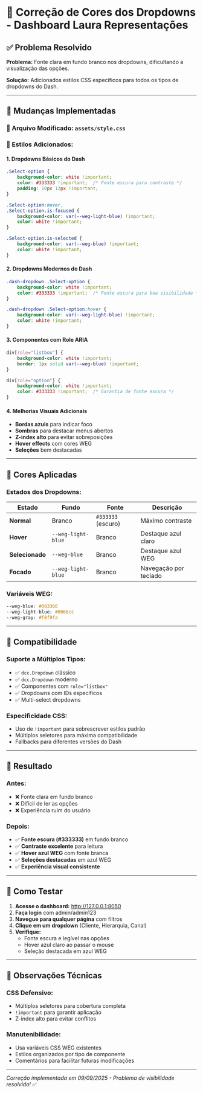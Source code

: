 # 🎨 Correção de Cores dos Dropdowns - Dashboard Laura Representações

## ✅ Problema Resolvido

**Problema:** Fonte clara em fundo branco nos dropdowns, dificultando a visualização das opções.

**Solução:** Adicionados estilos CSS específicos para todos os tipos de dropdowns do Dash.

---

## 🔧 Mudanças Implementadas

### **📁 Arquivo Modificado:** `assets/style.css`

### **🎯 Estilos Adicionados:**

#### **1. Dropdowns Básicos do Dash**
```css
.Select-option {
    background-color: white !important;
    color: #333333 !important;  /* Fonte escura para contraste */
    padding: 10px 12px !important;
}

.Select-option:hover,
.Select-option.is-focused {
    background-color: var(--weg-light-blue) !important;
    color: white !important;
}

.Select-option.is-selected {
    background-color: var(--weg-blue) !important;
    color: white !important;
}
```

#### **2. Dropdowns Modernos do Dash**
```css
.dash-dropdown .Select-option {
    background-color: white !important;
    color: #333333 !important;  /* Fonte escura para boa visibilidade */
}

.dash-dropdown .Select-option:hover {
    background-color: var(--weg-light-blue) !important;
    color: white !important;
}
```

#### **3. Componentes com Role ARIA**
```css
div[role="listbox"] {
    background-color: white !important;
    border: 1px solid var(--weg-blue) !important;
}

div[role="option"] {
    background-color: white !important;
    color: #333333 !important;  /* Garantia de fonte escura */
}
```

#### **4. Melhorias Visuais Adicionais**
- **Bordas azuis** para indicar foco
- **Sombras** para destacar menus abertos
- **Z-index alto** para evitar sobreposições
- **Hover effects** com cores WEG
- **Seleções** bem destacadas

---

## 🎨 Cores Aplicadas

### **Estados dos Dropdowns:**

| Estado | Fundo | Fonte | Descrição |
|--------|-------|-------|-----------|
| **Normal** | Branco | `#333333` (escuro) | Máximo contraste |
| **Hover** | `--weg-light-blue` | Branco | Destaque azul claro |
| **Selecionado** | `--weg-blue` | Branco | Destaque azul WEG |
| **Focado** | `--weg-light-blue` | Branco | Navegação por teclado |

### **Variáveis WEG:**
```css
--weg-blue: #003366
--weg-light-blue: #0066cc
--weg-gray: #f8f9fa
```

---

## 📱 Compatibilidade

### **Suporte a Múltiplos Tipos:**
- ✅ `dcc.Dropdown` clássico
- ✅ `dcc.Dropdown` moderno
- ✅ Componentes com `role="listbox"`
- ✅ Dropdowns com IDs específicos
- ✅ Multi-select dropdowns

### **Especificidade CSS:**
- Uso de `!important` para sobrescrever estilos padrão
- Múltiplos seletores para máxima compatibilidade
- Fallbacks para diferentes versões do Dash

---

## 🚀 Resultado

### **Antes:**
- ❌ Fonte clara em fundo branco
- ❌ Difícil de ler as opções
- ❌ Experiência ruim do usuário

### **Depois:**
- ✅ **Fonte escura (#333333)** em fundo branco
- ✅ **Contraste excelente** para leitura
- ✅ **Hover azul WEG** com fonte branca
- ✅ **Seleções destacadas** em azul WEG
- ✅ **Experiência visual consistente**

---

## 🧪 Como Testar

1. **Acesse o dashboard:** http://127.0.0.1:8050
2. **Faça login** com admin/admin123
3. **Navegue para qualquer página** com filtros
4. **Clique em um dropdown** (Cliente, Hierarquia, Canal)
5. **Verifique:**
   - Fonte escura e legível nas opções
   - Hover azul claro ao passar o mouse
   - Seleção destacada em azul WEG

---

## 📝 Observações Técnicas

### **CSS Defensivo:**
- Múltiplos seletores para cobertura completa
- `!important` para garantir aplicação
- Z-index alto para evitar conflitos

### **Manutenibilidade:**
- Usa variáveis CSS WEG existentes
- Estilos organizados por tipo de componente
- Comentários para facilitar futuras modificações

---

*Correção implementada em 09/09/2025 - Problema de visibilidade resolvido!* ✅

